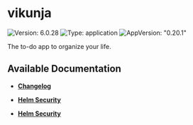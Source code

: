 # vikunja

![Version: 6.0.28](https://img.shields.io/badge/Version-6.0.28-informational?style=flat-square) ![Type: application](https://img.shields.io/badge/Type-application-informational?style=flat-square) ![AppVersion: "0.20.1"](https://img.shields.io/badge/AppVersion-"0.20.1"-informational?style=flat-square)

The to-do app to organize your life.

## Available Documentation

- [**Changelog**](CHANGELOG)

- [**Helm Security**](container-security)

- [**Helm Security**](helm-security)

